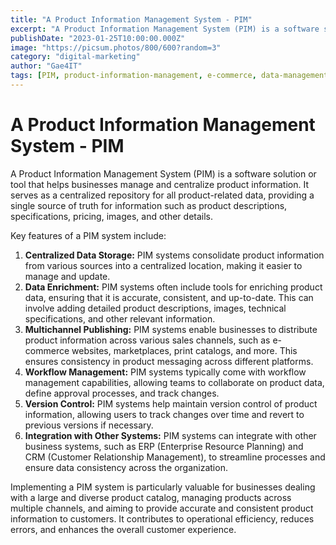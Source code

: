 ```yaml
---
title: "A Product Information Management System - PIM"
excerpt: "A Product Information Management System (PIM) is a software solution or tool that helps businesses manage and centralize product information. It serves as a centralized repository for all product-related data, providing a single source of truth for information such as product descriptions, specifications, pricing, images, and other details."
publishDate: "2023-01-25T10:00:00.000Z"
image: "https://picsum.photos/800/600?random=3"
category: "digital-marketing"
author: "Gae4IT"
tags: [PIM, product-information-management, e-commerce, data-management, marketing]
---
```


# A Product Information Management System - PIM

A Product Information Management System (PIM) is a software solution or tool that helps businesses manage and centralize product information. It serves as a centralized repository for all product-related data, providing a single source of truth for information such as product descriptions, specifications, pricing, images, and other details.

Key features of a PIM system include:

1. **Centralized Data Storage:** PIM systems consolidate product information from various sources into a centralized location, making it easier to manage and update.
2. **Data Enrichment:** PIM systems often include tools for enriching product data, ensuring that it is accurate, consistent, and up-to-date. This can involve adding detailed product descriptions, images, technical specifications, and other relevant information.
3. **Multichannel Publishing:** PIM systems enable businesses to distribute product information across various sales channels, such as e-commerce websites, marketplaces, print catalogs, and more. This ensures consistency in product messaging across different platforms.
4. **Workflow Management:** PIM systems typically come with workflow management capabilities, allowing teams to collaborate on product data, define approval processes, and track changes.
5. **Version Control:** PIM systems help maintain version control of product information, allowing users to track changes over time and revert to previous versions if necessary.
6. **Integration with Other Systems:** PIM systems can integrate with other business systems, such as ERP (Enterprise Resource Planning) and CRM (Customer Relationship Management), to streamline processes and ensure data consistency across the organization.

Implementing a PIM system is particularly valuable for businesses dealing with a large and diverse product catalog, managing products across multiple channels, and aiming to provide accurate and consistent product information to customers. It contributes to operational efficiency, reduces errors, and enhances the overall customer experience.